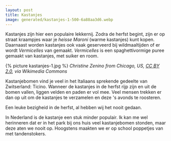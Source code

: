 ```yaml
---
layout: post
title: Kastanjes
image: generated/kastanjes-1-500-6a88aa3d6.webp
---
```


Kastanjes zijn hier een populaire lekkernij. Zodra de herfst begint, zijn er op straat kraampjes waar je _heisse Maroni_ (warme kastanjes) kunt kopen. Daarnaast worden kastanjes ook vaak geserveerd bij wildmaaltijden of er wordt _Vermicelles_ van gemaakt. _Vermicelles_ is een spaghettivormige puree gemaakt van kastanjes, met suiker en room.

{% picture kastanjes-1.jpg %}
_Christine Zenino from Chicago, US, [CC BY 2.0](https://creativecommons.org/licenses/by/2.0), via Wikimedia Commons_

Kastanjebomen vind je veel in het Italiaans sprekende gedeelte van Zwitserland: Ticino. Wanneer de kastanjes in de herfst rijp zijn en uit de bomen vallen, liggen velden en paden er vol mee. Veel mensen trekken er dan op uit om de kastanjes te verzamelen en deze 's avonds te roosteren.

Een leuke bezigheid in de herfst, al hebben wij het nooit gedaan.

In Nederland is de kastanje een stuk minder populair. Ik kan me wel herinneren dat er in het park bij ons huis veel kastanjebomen stonden, maar deze aten we nooit op. Hoogstens maakten we er op school poppetjes van met tandenstokers.
